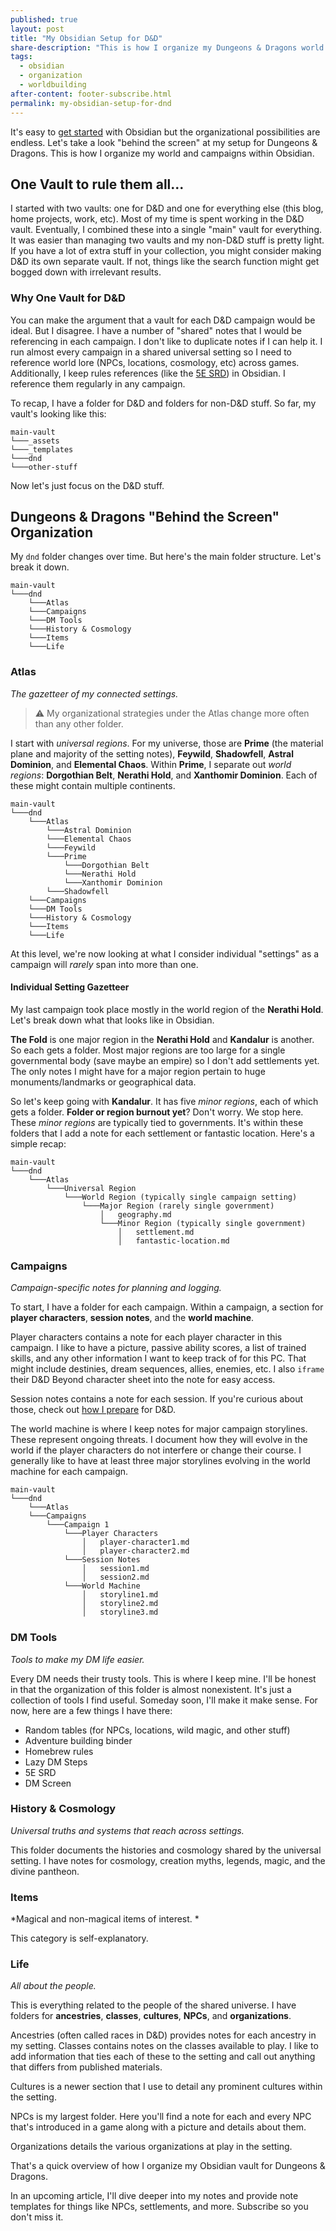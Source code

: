 ```yaml
---
published: true
layout: post
title: "My Obsidian Setup for D&D"
share-description: "This is how I organize my Dungeons & Dragons world and campaigns within Obsidian."
tags:
  - obsidian
  - organization
  - worldbuilding
after-content: footer-subscribe.html
permalink: my-obsidian-setup-for-dnd
---
```


It's easy to [get started]({{site.baseurl}}/2021-12-20-getting-started-with-obsidian-dnd/) with Obsidian but the organizational possibilities are endless. Let's take a look "behind the screen" at my setup for Dungeons & Dragons. This is how I organize my world and campaigns within Obsidian. 

## One Vault to rule them all...

I started with two vaults: one for D&D and one for everything else (this blog, home projects, work, etc). Most of my time is spent working in the D&D vault. Eventually, I combined these into a single "main" vault for everything. It was easier than managing two vaults and my non-D&D stuff is pretty light. If you have a lot of extra stuff in your collection, you might consider making D&D its own separate vault. If not, things like the search function might get bogged down with irrelevant results.

### Why One Vault for D&D

You can make the argument that a vault for each D&D campaign would be ideal. But I disagree. I have a number of "shared" notes that I would be referencing in each campaign. I don't like to duplicate notes if I can help it. I run almost every campaign in a shared universal setting so I need to reference world lore (NPCs, locations, cosmology, etc) across games. Additionally, I keep rules references (like the [5E SRD](https://github.com/OldManUmby/DND.SRD.Wiki)) in Obsidian. I reference them regularly in any campaign.

To recap, I have a folder for D&D and folders for non-D&D stuff. So far, my vault's looking like this:

```
main-vault
└───_assets
└───_templates
└───dnd
└───other-stuff
```

Now let's just focus on the D&D stuff.

## Dungeons & Dragons "Behind the Screen" Organization

My `dnd` folder changes over time. But here's the main folder structure. Let's break it down.

```
main-vault
└───dnd
    └───Atlas
    └───Campaigns
    └───DM Tools
    └───History & Cosmology
    └───Items
    └───Life
```

### Atlas

*The gazetteer of my connected settings.*

> ⚠️ My organizational strategies under the Atlas change more often than any other folder.

I start with *universal regions*. For my universe, those are **Prime** (the material plane and majority of the setting notes), **Feywild**, **Shadowfell**, **Astral Dominion**, and **Elemental Chaos**. Within **Prime**, I separate out *world regions*: **Dorgothian Belt**, **Nerathi Hold**, and **Xanthomir Dominion**. Each of these might contain multiple continents.

```
main-vault
└───dnd
    └───Atlas
        └───Astral Dominion 
        └───Elemental Chaos
        └───Feywild
        └───Prime
            └───Dorgothian Belt
            └───Nerathi Hold
            └───Xanthomir Dominion
        └───Shadowfell
    └───Campaigns
    └───DM Tools
    └───History & Cosmology
    └───Items
    └───Life
```

At this level, we're now looking at what I consider individual "settings" as a campaign will *rarely* span into more than one.

#### Individual Setting Gazetteer

My last campaign took place mostly in the world region of the **Nerathi Hold**. Let's break down what that looks like in Obsidian.

**The Fold** is one major region in the **Nerathi Hold** and **Kandalur** is another. So each gets a folder. Most major regions are too large for a single governmental body (save maybe an empire) so I don't add settlements yet. The only notes I might have for a major region pertain to huge monuments/landmarks or geographical data.

So let's keep going with **Kandalur**. It has five *minor regions*, each of which gets a folder. **Folder or region burnout yet**? Don't worry. We stop here. These *minor regions* are typically tied to governments. It's within these folders that I add a note for each settlement or fantastic location. Here's a simple recap:

```
main-vault
└───dnd
    └───Atlas
        └───Universal Region
            └───World Region (typically single campaign setting)
                └───Major Region (rarely single government)
                    │   geography.md
                    └───Minor Region (typically single government)
                        │   settlement.md
                        │   fantastic-location.md
```

### Campaigns

*Campaign-specific notes for planning and logging.*

To start, I have a folder for each campaign. Within a campaign, a section for **player characters**, **session notes**, and the **world machine**. 

Player characters contains a note for each player character in this campaign. I like to have a picture, passive ability scores, a list of trained skills, and any other information I want to keep track of for this PC. That might include destinies, dream sequences, allies, enemies, etc. I also `iframe` their D&D Beyond character sheet into the note for easy access.

Session notes contains a note for each session. If you're curious about those, check out [how I prepare]({{site.baseurl}}/how-i-prepare-for-dnd-with-obsidian) for D&D.

The world machine is where I keep notes for major campaign storylines. These represent ongoing threats. I document how they will evolve in the world if the player characters do not interfere or change their course. I generally like to have at least three major storylines evolving in the world machine for each campaign. 

```
main-vault
└───dnd
    └───Atlas
    └───Campaigns
        └───Campaign 1
            └───Player Characters 
                │   player-character1.md
                │   player-character2.md
            └───Session Notes
                │   session1.md
                │   session2.md
            └───World Machine
                │   storyline1.md
                │   storyline2.md
                │   storyline3.md
```

### DM Tools

*Tools to make my DM life easier.*

Every DM needs their trusty tools. This is where I keep mine. I'll be honest in that the organization of this folder is almost nonexistent. It's just a collection of tools I find useful. Someday soon, I'll make it make sense. For now, here are a few things I have there:

- Random tables (for NPCs, locations, wild magic, and other stuff)
- Adventure building binder
- Homebrew rules
- Lazy DM Steps
- 5E SRD
- DM Screen

### History & Cosmology

*Universal truths and systems that reach across settings.*

This folder documents the histories and cosmology shared by the universal setting. I have notes for cosmology, creation myths, legends, magic, and the divine pantheon. 

### Items

*Magical and non-magical items of interest. *

This category is self-explanatory.

### Life

*All about the people.*

This is everything related to the people of the shared universe. I have folders for **ancestries**, **classes**, **cultures**, **NPCs**, and **organizations**. 

Ancestries (often called races in D&D) provides notes for each ancestry in my setting. Classes contains notes on the classes available to play. I like to add information that ties each of these to the setting and call out anything that differs from published materials.

Cultures is a newer section that I use to detail any prominent cultures within the setting.

NPCs is my largest folder. Here you'll find a note for each and every NPC that's introduced in a game along with a picture and details about them.

Organizations details the various organizations at play in the setting.

That's a quick overview of how I organize my Obsidian vault for Dungeons & Dragons.

In an upcoming article, I'll dive deeper into my notes and provide note templates for things like NPCs, settlements, and more. Subscribe so you don't miss it.